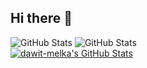 ## Hi there 👋

<!--
**dawit-melka/dawit-melka** is a ✨ _special_ ✨ repository because its `README.md` (this file) appears on your GitHub profile.

Here are some ideas to get you started:

- 🔭 I’m currently working on ...
- 🌱 I’m currently learning ...
- 👯 I’m looking to collaborate on ...
- 🤔 I’m looking for help with ...
- 💬 Ask me about ...
- 📫 How to reach me: ...
- 😄 Pronouns: ...
- ⚡ Fun fact: ...
-->

![GitHub Stats](https://github-readme-stats.vercel.app/api?username=dawit-melka&theme=prussian&show_icons=true&hide_border=true&count_private=true)
![GitHub Stats](https://github-readme-stats.vercel.app/api/top-langs/?username=dawit-melka&theme=prussian&show_icons=true&hide_border=true&layout=compact)<br/>
[<img src="https://github-readme-streak-stats.herokuapp.com/?user=dawit-melka&theme=prussian&hide_border=true" alt="dawit-melka's GitHub Stats" />](https://github-readme-streak-stats.herokuapp.com/?user=dawit-melka&theme=prussian&hide_border=true)


